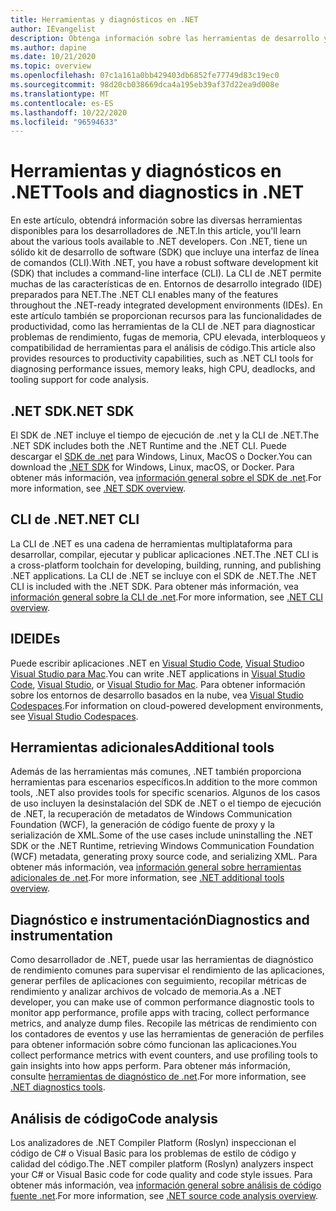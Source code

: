 ```yaml
---
title: Herramientas y diagnósticos en .NET
author: IEvangelist
description: Obtenga información sobre las herramientas de desarrollo y diagnóstico disponibles para los desarrolladores de .NET.
ms.author: dapine
ms.date: 10/21/2020
ms.topic: overview
ms.openlocfilehash: 07c1a161a0bb429403db6852fe77749d83c19ec0
ms.sourcegitcommit: 98d20cb038669dca4a195eb39af37d22ea9d008e
ms.translationtype: MT
ms.contentlocale: es-ES
ms.lasthandoff: 10/22/2020
ms.locfileid: "96594633"
---
```

# <a name="tools-and-diagnostics-in-net"></a><span data-ttu-id="7d1a3-103">Herramientas y diagnósticos en .NET</span><span class="sxs-lookup"><span data-stu-id="7d1a3-103">Tools and diagnostics in .NET</span></span>

<span data-ttu-id="7d1a3-104">En este artículo, obtendrá información sobre las diversas herramientas disponibles para los desarrolladores de .NET.</span><span class="sxs-lookup"><span data-stu-id="7d1a3-104">In this article, you'll learn about the various tools available to .NET developers.</span></span> <span data-ttu-id="7d1a3-105">Con .NET, tiene un sólido kit de desarrollo de software (SDK) que incluye una interfaz de línea de comandos (CLI).</span><span class="sxs-lookup"><span data-stu-id="7d1a3-105">With .NET, you have a robust software development kit (SDK) that includes a command-line interface (CLI).</span></span> <span data-ttu-id="7d1a3-106">La CLI de .NET permite muchas de las características de en. Entornos de desarrollo integrado (IDE) preparados para NET.</span><span class="sxs-lookup"><span data-stu-id="7d1a3-106">The .NET CLI enables many of the features throughout the .NET-ready integrated development environments (IDEs).</span></span> <span data-ttu-id="7d1a3-107">En este artículo también se proporcionan recursos para las funcionalidades de productividad, como las herramientas de la CLI de .NET para diagnosticar problemas de rendimiento, fugas de memoria, CPU elevada, interbloqueos y compatibilidad de herramientas para el análisis de código.</span><span class="sxs-lookup"><span data-stu-id="7d1a3-107">This article also provides resources to productivity capabilities, such as .NET CLI tools for diagnosing performance issues, memory leaks, high CPU, deadlocks, and tooling support for code analysis.</span></span>

## <a name="net-sdk"></a><span data-ttu-id="7d1a3-108">.NET SDK</span><span class="sxs-lookup"><span data-stu-id="7d1a3-108">.NET SDK</span></span>

<span data-ttu-id="7d1a3-109">El SDK de .NET incluye el tiempo de ejecución de .net y la CLI de .NET.</span><span class="sxs-lookup"><span data-stu-id="7d1a3-109">The .NET SDK includes both the .NET Runtime and the .NET CLI.</span></span> <span data-ttu-id="7d1a3-110">Puede descargar el [SDK de .net](https://dotnet.microsoft.com/download) para Windows, Linux, MacOS o Docker.</span><span class="sxs-lookup"><span data-stu-id="7d1a3-110">You can download the [.NET SDK](https://dotnet.microsoft.com/download) for Windows, Linux, macOS, or Docker.</span></span> <span data-ttu-id="7d1a3-111">Para obtener más información, vea [información general sobre el SDK de .net](../core/sdk.md).</span><span class="sxs-lookup"><span data-stu-id="7d1a3-111">For more information, see [.NET SDK overview](../core/sdk.md).</span></span>

## <a name="net-cli"></a><span data-ttu-id="7d1a3-112">CLI de .NET</span><span class="sxs-lookup"><span data-stu-id="7d1a3-112">.NET CLI</span></span>

<span data-ttu-id="7d1a3-113">La CLI de .NET es una cadena de herramientas multiplataforma para desarrollar, compilar, ejecutar y publicar aplicaciones .NET.</span><span class="sxs-lookup"><span data-stu-id="7d1a3-113">The .NET CLI is a cross-platform toolchain for developing, building, running, and publishing .NET applications.</span></span> <span data-ttu-id="7d1a3-114">La CLI de .NET se incluye con el SDK de .NET.</span><span class="sxs-lookup"><span data-stu-id="7d1a3-114">The .NET CLI is included with the .NET SDK.</span></span> <span data-ttu-id="7d1a3-115">Para obtener más información, vea [información general sobre la CLI de .net](../core/tools/index.md).</span><span class="sxs-lookup"><span data-stu-id="7d1a3-115">For more information, see [.NET CLI overview](../core/tools/index.md).</span></span>

## <a name="ides"></a><span data-ttu-id="7d1a3-116">IDE</span><span class="sxs-lookup"><span data-stu-id="7d1a3-116">IDEs</span></span>

<span data-ttu-id="7d1a3-117">Puede escribir aplicaciones .NET en [Visual Studio Code](https://code.visualstudio.com/docs), [Visual Studio](/visualstudio/windows)o [Visual Studio para Mac](/visualstudio/mac).</span><span class="sxs-lookup"><span data-stu-id="7d1a3-117">You can write .NET applications in [Visual Studio Code](https://code.visualstudio.com/docs), [Visual Studio](/visualstudio/windows), or [Visual Studio for Mac](/visualstudio/mac).</span></span> <span data-ttu-id="7d1a3-118">Para obtener información sobre los entornos de desarrollo basados en la nube, vea [Visual Studio Codespaces](/visualstudio/codespaces/overview/what-is-vsonline).</span><span class="sxs-lookup"><span data-stu-id="7d1a3-118">For information on cloud-powered development environments, see [Visual Studio Codespaces](/visualstudio/codespaces/overview/what-is-vsonline).</span></span>

## <a name="additional-tools"></a><span data-ttu-id="7d1a3-119">Herramientas adicionales</span><span class="sxs-lookup"><span data-stu-id="7d1a3-119">Additional tools</span></span>

<span data-ttu-id="7d1a3-120">Además de las herramientas más comunes, .NET también proporciona herramientas para escenarios específicos.</span><span class="sxs-lookup"><span data-stu-id="7d1a3-120">In addition to the more common tools, .NET also provides tools for specific scenarios.</span></span> <span data-ttu-id="7d1a3-121">Algunos de los casos de uso incluyen la desinstalación del SDK de .NET o el tiempo de ejecución de .NET, la recuperación de metadatos de Windows Communication Foundation (WCF), la generación de código fuente de proxy y la serialización de XML.</span><span class="sxs-lookup"><span data-stu-id="7d1a3-121">Some of the use cases include uninstalling the .NET SDK or the .NET Runtime, retrieving Windows Communication Foundation (WCF) metadata, generating proxy source code, and serializing XML.</span></span> <span data-ttu-id="7d1a3-122">Para obtener más información, vea [información general sobre herramientas adicionales de .net](../core/additional-tools/index.md).</span><span class="sxs-lookup"><span data-stu-id="7d1a3-122">For more information, see [.NET additional tools overview](../core/additional-tools/index.md).</span></span>

## <a name="diagnostics-and-instrumentation"></a><span data-ttu-id="7d1a3-123">Diagnóstico e instrumentación</span><span class="sxs-lookup"><span data-stu-id="7d1a3-123">Diagnostics and instrumentation</span></span>

<span data-ttu-id="7d1a3-124">Como desarrollador de .NET, puede usar las herramientas de diagnóstico de rendimiento comunes para supervisar el rendimiento de las aplicaciones, generar perfiles de aplicaciones con seguimiento, recopilar métricas de rendimiento y analizar archivos de volcado de memoria.</span><span class="sxs-lookup"><span data-stu-id="7d1a3-124">As a .NET developer, you can make use of common performance diagnostic tools to monitor app performance, profile apps with tracing, collect performance metrics, and analyze dump files.</span></span> <span data-ttu-id="7d1a3-125">Recopile las métricas de rendimiento con los contadores de eventos y use las herramientas de generación de perfiles para obtener información sobre cómo funcionan las aplicaciones.</span><span class="sxs-lookup"><span data-stu-id="7d1a3-125">You collect performance metrics with event counters, and use profiling tools to gain insights into how apps perform.</span></span> <span data-ttu-id="7d1a3-126">Para obtener más información, consulte [herramientas de diagnóstico de .net](../core/diagnostics/index.md).</span><span class="sxs-lookup"><span data-stu-id="7d1a3-126">For more information, see [.NET diagnostics tools](../core/diagnostics/index.md).</span></span>

## <a name="code-analysis"></a><span data-ttu-id="7d1a3-127">Análisis de código</span><span class="sxs-lookup"><span data-stu-id="7d1a3-127">Code analysis</span></span>

<span data-ttu-id="7d1a3-128">Los analizadores de .NET Compiler Platform (Roslyn) inspeccionan el código de C# o Visual Basic para los problemas de estilo de código y calidad del código.</span><span class="sxs-lookup"><span data-stu-id="7d1a3-128">The .NET compiler platform (Roslyn) analyzers inspect your C# or Visual Basic code for code quality and code style issues.</span></span> <span data-ttu-id="7d1a3-129">Para obtener más información, vea [información general sobre análisis de código fuente .net](code-analysis/overview.md).</span><span class="sxs-lookup"><span data-stu-id="7d1a3-129">For more information, see [.NET source code analysis overview](code-analysis/overview.md).</span></span>
